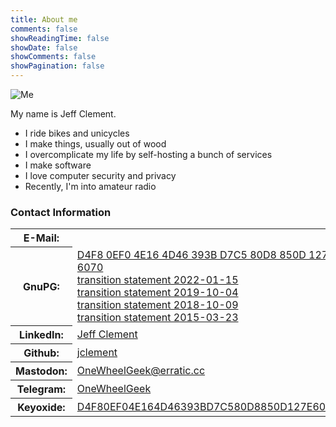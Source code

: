 ```yaml
---
title: About me
comments: false
showReadingTime: false
showDate: false
showComments: false
showPagination: false
---
```


![Me](img/author.png)

My name is Jeff Clement.  

- I ride bikes and unicycles
- I make things, usually out of wood
- I overcomplicate my life by self-hosting a bunch of services
- I make software
- I love computer security and privacy
- Recently, I'm into amateur radio

### Contact Information

<table width="100%">
<tbody>

<tr>
<th>E-Mail:</th>
<td><a href="mailto:jeff%20at%20erraticbits%20dot%20ca"><span class="mail-addr"></span></a></td>
</tr>

<tr>
<th>GnuPG:</th>
<td><a href="/gpg/jclement-gpg.asc">D4F8 0EF0 4E16 4D46 393B  D7C5 80D8 850D 127E 6070</a><br />
    <a href="/gpg/transition_20220115.txt">transition statement 2022-01-15</a><br />
    <a href="/gpg/transition_20191004.txt">transition statement 2019-10-04</a><br />
    <a href="/gpg/transition_20181009.txt">transition statement 2018-10-09</a><br />
    <a href="/gpg/transition_20150323.txt">transition statement 2015-03-23</a></td>
</tr>

<tr>
<th>LinkedIn:</th>
<td><a href="https://www.linkedin.com/profile/view?id=6394933">Jeff Clement</a></td>
</tr>

<tr>
<th>Github:</th>
<td><a href="https://github.com/jclement">jclement</a></td>
</tr>

<tr>
<th>Mastodon:</th>
<td><a href="https://erratic.cc/@OneWheelGeek">OneWheelGeek@erratic.cc</a></td>
</tr>

<tr>
<th>Telegram:</th>
<td><a href="https://t.me/OneWheelGeek">OneWheelGeek</a></td>
</tr>

<!--
<tr>
<th>Twitter:</th>
<td><a href="https://twitter.com/OneWheelGeek">@OneWheelGeek</a></td>
</tr>
-->

<!--
<tr>
<th>Reddit:</th>
<td><a href="https://www.reddit.com/user/onewheelgeek">OneWheelGeek</a></td>
</tr>
-->

<!--
<tr>
<th>Keybase:</th>
<td><a href="https://keybase.io/jsc">jsc</a></td>
</tr>
-->

<tr>
<th>Keyoxide:</th>
<td><a href="https://keyoxide.org/D4F80EF04E164D46393BD7C580D8850D127E6070">D4F80EF04E164D46393BD7C580D8850D127E6070</a></td>
</tr>

</tbody>
</table>
